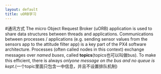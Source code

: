 ```yaml
---
layout: default
title: uORB学习
---
```


#通讯方式
The micro Object Request Broker (uORB) application is used to share data structures between threads and applications.
Communications between processes / applications (e.g. sending sensor values from the sensors app to the attitude filter app) is a key part of the PX4 software architecture. Processes (often called nodes in this context) exchange messages over *named buses*, called **topics**(topics也可以叫做bus). 
To make this efficient, there is always *onlyone message on the bus and no queue is kept*.(一个topic里面只包含一中信息，并且不设置排队机制)










